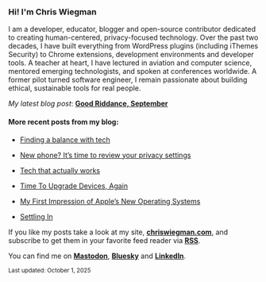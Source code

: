 ### Hi! I'm Chris Wiegman

I am a developer, educator, blogger and open-source contributor dedicated to creating human-centered, privacy-focused technology. Over the past two decades, I have built everything from WordPress plugins (including iThemes Security) to Chrome extensions, development environments and developer tools. A teacher at heart, I have lectured in aviation and computer science, mentored emerging technologists, and spoken at conferences worldwide. A former pilot turned software engineer, I remain passionate about building ethical, sustainable tools for real people.

_My latest blog post_: **[Good Riddance, September](https://chriswiegman.com/2025/09/good-riddance-september/)**

#### More recent posts from my blog:



- [Finding a balance with tech](https://chriswiegman.com/2025/09/finding-a-balance-with-tech/)

- [New phone? It’s time to review your privacy settings](https://chriswiegman.com/2025/09/new-phone-its-time-to-review-your-privacy-settings/)

- [Tech that actually works](https://chriswiegman.com/2025/09/tech-that-actually-works/)

- [Time To Upgrade Devices, Again](https://chriswiegman.com/2025/09/time-to-upgrade-devices-again/)

- [My First Impression of Apple’s New Operating Systems](https://chriswiegman.com/2025/09/my-first-impression-of-apples-new-operating-systems/)

- [Settling In](https://chriswiegman.com/2025/09/settling-in/)

If you like my posts take a look at my site, **[chriswiegman.com](https://chriswiegman.com/)**, and subscribe to get them in your favorite feed reader via **[RSS](https://chriswiegman.com/feed)**.

You can find me on **[Mastodon](https://mastodon.chriswiegman.com/@chris)**, **[Bluesky](https://bsky.app/profile/chriswiegman.com)** and **[LinkedIn](https://www.linkedin.com/in/chriswiegman)**.

<sub>Last updated: October 1, 2025</sub>
